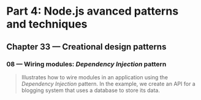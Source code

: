 # Part 4: Node.js avanced patterns and techniques
## Chapter 33 &mdash; Creational design patterns
### 08 &mdash; Wiring modules: *Dependency Injection* pattern
> Illustrates how to wire modules in an application using the *Dependency Injection* pattern. In the example, we create an API for a blogging system that uses a database to store its data.
